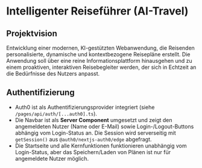 # Intelligenter Reiseführer (AI-Travel)

## Projektvision

Entwicklung einer modernen, KI-gestützten Webanwendung, die Reisenden personalisierte, dynamische und kontextbezogene Reisepläne erstellt. Die Anwendung soll über eine reine Informationsplattform hinausgehen und zu einem proaktiven, interaktiven Reisebegleiter werden, der sich in Echtzeit an die Bedürfnisse des Nutzers anpasst. 

## Authentifizierung

- Auth0 ist als Authentifizierungsprovider integriert (siehe `/pages/api/auth/[...auth0].ts`).
- Die Navbar ist als **Server Component** umgesetzt und zeigt den angemeldeten Nutzer (Name oder E-Mail) sowie Login-/Logout-Buttons abhängig vom Login-Status an. Die Session wird serverseitig mit `getSession()` aus `@auth0/nextjs-auth0/edge` abgefragt.
- Die Startseite und alle Kernfunktionen funktionieren unabhängig vom Login-Status, aber das Speichern/Laden von Plänen ist nur für angemeldete Nutzer möglich. 